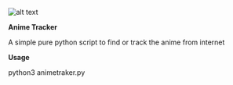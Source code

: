 ![alt text](https://i.ibb.co/DG0dg31/Screenshot-20210626-121450.png)

**Anime Tracker**

A simple pure python script to find or track the anime from internet

**Usage**

python3 animetraker.py 
